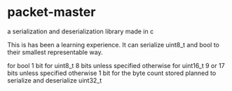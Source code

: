 # packet-master
 a serialization and deserialization library made in c

This is has been a learning experience. It can serialize uint8_t and bool to their smallest representable way.

for bool 1 bit
for uint8_t 8 bits unless specified otherwise
for uint16_t 9 or 17 bits unless specified otherwise 1 bit for the byte count stored
planned to serialize and deserialize uint32_t